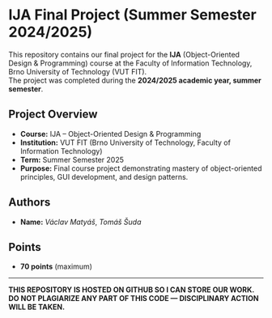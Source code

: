 <!-- RAW README — DO NOT FORMAT ON HOST PAGE -->

# IJA Final Project (Summer Semester 2024/2025)

This repository contains our final project for the **IJA** (Object-Oriented Design & Programming) course at the Faculty of Information Technology, Brno University of Technology (VUT FIT).  
The project was completed during the **2024/2025 academic year, summer semester**.

## Project Overview
- **Course:** IJA – Object-Oriented Design & Programming  
- **Institution:** VUT FIT (Brno University of Technology, Faculty of Information Technology)  
- **Term:** Summer Semester 2025  
- **Purpose:** Final course project demonstrating mastery of object-oriented principles, GUI development, and design patterns.


## Authors
- **Name:** *Václav Matyáš*, *Tomáš Šuda*

## Points
- **70 points** (maximum)

---

**THIS REPOSITORY IS HOSTED ON GITHUB SO I CAN STORE OUR WORK. DO NOT PLAGIARIZE ANY PART OF THIS CODE — DISCIPLINARY ACTION WILL BE TAKEN.**
